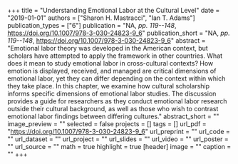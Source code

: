 +++
title = "Understanding Emotional Labor at the Cultural Level"
date = "2019-01-01"
authors = ["Sharon H. Mastracci", "Ian T. Adams"]
publication_types = ["6"]
publication = "NA, _pp. 119--148_, https://doi.org/10.1007/978-3-030-24823-9_6"
publication_short = "NA, _pp. 119--148_, https://doi.org/10.1007/978-3-030-24823-9_6"
abstract = "Emotional labor theory was developed in the American context, but scholars have attempted to apply the framework in other countries. What does it mean to study emotional labor in cross-cultural contexts? How emotion is displayed, received, and managed are critical dimensions of emotional labor, yet they can differ depending on the context within which they take place. In this chapter, we examine how cultural scholarship informs specific dimensions of emotional labor studies. The discussion provides a guide for researchers as they conduct emotional labor research outside their cultural background, as well as those who wish to contrast emotional labor findings between differing cultures."
abstract_short = ""
image_preview = ""
selected = false
projects = []
tags = []
url_pdf = "https://doi.org/10.1007/978-3-030-24823-9_6"
url_preprint = ""
url_code = ""
url_dataset = ""
url_project = ""
url_slides = ""
url_video = ""
url_poster = ""
url_source = ""
math = true
highlight = true
[header]
image = ""
caption = ""
+++
